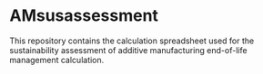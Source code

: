 # AMsusassessment
This repository contains the calculation spreadsheet used for the sustainability assessment of additive manufacturing end-of-life management calculation.

